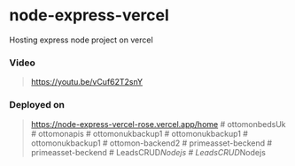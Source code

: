 # node-express-vercel
Hosting express node project on vercel

### Video
> https://youtu.be/vCuf62T2snY

### Deployed on
> https://node-express-vercel-rose.vercel.app/home
#   o t t o m o n b e d s U k  
 #   o t t o m o n a p i s  
 #   o t t o m o n u k b a c k u p 1  
 #   o t t o m o n u k b a c k u p 1  
 #   o t t o m o n u k b a c k u p 1  
 #   o t t o m o n - b a c k e n d 2  
 #   p r i m e a s s e t - b e c k e n d  
 #   p r i m e a s s e t - b e c k e n d  
 #   L e a d s C R U D _ N o d e j s  
 #   L e a d s C R U D _ N o d e j s  
 